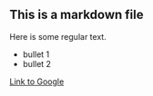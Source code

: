 ## This is a markdown file

Here is some regular text.

 * bullet 1
 * bullet 2
 
[Link to Google](http://www.google.com)